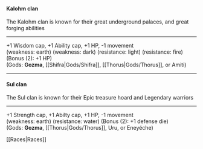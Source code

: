 #### **Kalohm** clan  
The Kalohm clan is known for their great underground palaces, and great forging abilities  

---

+1 Wisdom cap, +1 Ability cap, +1 HP, -1 movement  
(weakness: earth) (weakness: dark) (resistance: light) (resistance: fire) (Bonus (2): +1 HP)  
(Gods: __Gozma__, [[Shifra|Gods/Shifra]], [[Thorus|Gods/Thorus]], or Amiti)  

---

#### **Sul** clan  
The Sul clan is known for their Epic treasure hoard and Legendary warriors 

---
 
+1 Strength cap, +1 Abilty cap, +1 HP, -1 movement  
(weakness: earth) (resistance: water) (Bonus (2): +1 defense die)  
(Gods: __Gozma__, [[Thorus|Gods/Thorus]], Uru, or Eneyéche)  

[[Races|Races]]